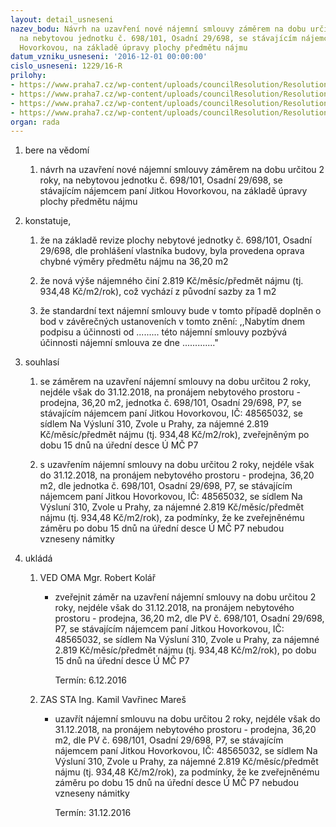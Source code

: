 ```yaml
---
layout: detail_usneseni
nazev_bodu: Návrh na uzavření nové nájemní smlouvy záměrem na dobu určitou 2 roky,
  na nebytovou jednotku č. 698/101, Osadní 29/698, se stávajícím nájemcem paní Jitkou
  Hovorkovou, na základě úpravy plochy předmětu nájmu
datum_vzniku_usneseni: '2016-12-01 00:00:00'
cislo_usneseni: 1229/16-R
prilohy:
- https://www.praha7.cz/wp-content/uploads/councilResolution/Resolutions/28406/export/00DZ_Hovorkova~141016.docx
- https://www.praha7.cz/wp-content/uploads/councilResolution/Resolutions/28406/export/c2vypiszPVOsadni29_698_prostorc101~141015.pdf
- https://www.praha7.cz/wp-content/uploads/councilResolution/Resolutions/28406/export/Nszr2002~141014.pdf
- https://www.praha7.cz/wp-content/uploads/councilResolution/Resolutions/28406/export/export~297193.pdf
organ: rada
---
```

<ol id="urzList" class="urzList_view"><li id="" class="urzClass1"><span name="1">bere na vědomí</span><ol class="urzOlClass"><li style="text-align: left;" id="" class="urzClass2"><span><p>návrh na uzavření nové nájemní smlouvy záměrem na dobu určitou 2 roky, na nebytovou jednotku č. 698/101, Osadní 29/698, se stávajícím nájemcem paní Jitkou Hovorkovou, na základě úpravy plochy předmětu nájmu</p></span></li></ol></li><li id="" class="urzClass1"><span name="50">konstatuje,</span><ol class="urzOlClass"><li style="text-align: left;" id="" class="urzClass2"><span><p>že na základě revize plochy nebytové jednotky č.&nbsp;698/101, Osadní 29/698, dle prohlášení vlastníka budovy, byla provedena oprava chybné výměry předmětu nájmu na 36,20 m2</p></span></li><li style="text-align: left;" id="" class="urzClass2"><span><p>že nová výše nájemného činí 2.819 Kč/měsíc/předmět nájmu (tj. 934,48 Kč/m2/rok), což vychází z původní sazby za 1 m2<br></p></span></li><li style="text-align: left;" id="" class="urzClass2"><span><p>že standardní text nájemní smlouvy bude v tomto případě doplněn o bod v závěrečných ustanoveních v tomto znění: ,,Nabytím dnem podpisu a účinnosti od ......... této nájemní smlouvy pozbývá účinnosti nájemní smlouva ze dne ............."</p></span></li></ol></li><li id="" class="urzClass1"><span name="26">souhlasí</span><ol class="urzOlClass"><li style="text-align: left;" id="" class="urzClass2"><span><p>se záměrem na uzavření nájemní smlouvy na dobu určitou 2 roky, nejdéle však do 31.12.2018, na pronájem nebytového prostoru - prodejna, 36,20 m2, jednotka č. 698/101, Osadní 29/698, P7,&nbsp;se stávajícím nájemcem paní Jitkou Hovorkovou, IČ: 48565032, se sídlem Na Výsluní 310, Zvole u Prahy, za nájemné 2.819 Kč/měsíc/předmět nájmu (tj. 934,48 Kč/m2/rok), zveřejněným po dobu 15 dnů na úřední desce Ú MČ P7<br></p></span></li><li style="text-align: left;" id="" class="urzClass2"><span><p>s uzavřením nájemní smlouvy na dobu určitou 2 roky, nejdéle však do 31.12.2018, na pronájem nebytového prostoru - prodejna, 36,20 m2, dle jednotka č. 698/101, Osadní 29/698, P7,&nbsp;se stávajícím nájemcem paní Jitkou Hovorkovou, IČ: 48565032, se sídlem Na Výsluní 310, Zvole u Prahy, za nájemné 2.819 Kč/měsíc/předmět nájmu (tj. 934,48 Kč/m2/rok), za podmínky, že ke zveřejněnému záměru po dobu 15 dnů na úřední desce Ú MČ P7 nebudou vzneseny námitky</p></span></li></ol></li><li class="urzClass1" id="urzUkoly"><span name="1">ukládá</span><ol class="urzOlClass"><li class="urzClass2"><span><p>VED OMA Mgr. Robert Kolář</p></span><ul class="urzUlClass"><li class="urzClass3"><span><p>zveřejnit záměr na uzavření nájemní smlouvy na dobu určitou 2 roky, nejdéle však do 31.12.2018, na pronájem nebytového prostoru - prodejna, 36,20 m2, dle PV č. 698/101, Osadní 29/698, P7, se stávajícím nájemcem paní Jitkou Hovorkovou, IČ: 48565032, se sídlem Na Výsluní 310, Zvole u Prahy, za nájemné 2.819 Kč/měsíc/předmět nájmu (tj. 934,48 Kč/m2/rok), po dobu 15 dnů na úřední desce Ú MČ P7</p></span><span class="urzUkolTermin">  Termín:&nbsp;6.12.2016</span></li></ul></li><li class="urzClass2"><span><p>ZAS STA Ing. Kamil Vavřinec Mareš</p></span><ul class="urzUlClass"><li class="urzClass3"><span><p>uzavřít nájemní smlouvu  na dobu určitou 2 roky, nejdéle však do 31.12.2018, na pronájem nebytového prostoru - prodejna, 36,20 m2, dle PV č. 698/101, Osadní 29/698, P7, se stávajícím nájemcem paní Jitkou Hovorkovou, IČ: 48565032, se sídlem Na Výsluní 310, Zvole u Prahy, za nájemné 2.819 Kč/měsíc/předmět nájmu (tj. 934,48 Kč/m2/rok), za podmínky, že ke zveřejněnému záměru po dobu 15 dnů na úřední desce Ú MČ P7 nebudou vzneseny námitky</p></span><span class="urzUkolTermin">  Termín:&nbsp;31.12.2016</span></li></ul></li></ol></li></ol>